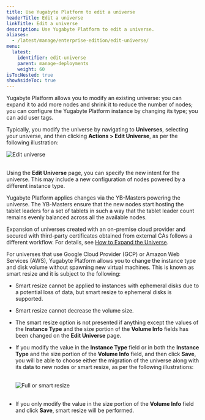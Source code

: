 ```yaml
---
title: Use Yugabyte Platform to edit a universe
headerTitle: Edit a universe
linkTitle: Edit a universe
description: Use Yugabyte Platform to edit a universe.
aliases:
  - /latest/manage/enterprise-edition/edit-universe/
menu:
  latest:
    identifier: edit-universe
    parent: manage-deployments
    weight: 60
isTocNested: true
showAsideToc: true
---
```


Yugabyte Platform allows you to modify an existing universe: you can expand it to add more nodes and shrink it to reduce the number of nodes; you can configure the Yugabyte Platform instance by changing its type; you can add user tags.

Typically, you modify the universe by navigating to **Universes**, selecting your universe, and then clicking **Actions > Edit Universe**, as per the following illustration:

![Edit universe](/images/ee/edit-univ.png)<br><br>

Using the **Edit Universe** page, you can specify the new intent for the universe. This may include a new configuration of nodes powered by a different instance type. 

Yugabyte Platform applies changes via the YB-Masters powering the universe. The YB-Masters ensure that the new nodes start hosting the tablet leaders for a set of tablets in such a way that the tablet leader count remains evenly balanced across all the available nodes.

Expansion of universes created with an on-premise cloud provider and secured with third-party certificates obtained from external CAs follows a different workflow. For details, see [How to Expand the Universe](../../security/enable-encryption-in-transit#how-to-expand-the-universe).



For universes that use Google Cloud Provider (GCP) or Amazon Web Services (AWS), Yugabyte Platform allows you to change the instance type and disk volume without spawning new virtual machines. This is known as smart resize and it is subject to the following:

- Smart resize cannot be applied to instances with ephemeral disks due to a potential loss of data, but smart resize to ephemeral disks is supported.

- Smart resize cannot decrease the volume size.

- The smart resize option is not presented if anything except the values of the **Instance Type** and the size portion of the **Volume Info** fields has been changed on the **Edit Universe** page.

- If you modify the value in the **Instance Type** field or in both the **Instance Type** and the size portion of the **Volume Info** field, and then click **Save**, you will be able to choose either the migration of the universe along with its data to new nodes or smart resize, as per the following illustrations:<br><br>

  ![Full or smart resize](/images/ee/edit-univ-2.png)<br><br>

- If you only modify the value in the size portion of the **Volume Info** field and click **Save**, smart resize will be performed.






